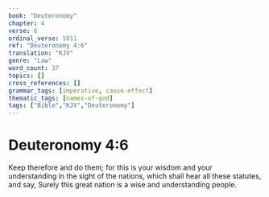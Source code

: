 ```yaml
---
book: "Deuteronomy"
chapter: 4
verse: 6
ordinal_verse: 5011
ref: "Deuteronomy 4:6"
translation: "KJV"
genre: "Law"
word_count: 37
topics: []
cross_references: []
grammar_tags: [imperative, cause-effect]
thematic_tags: [names-of-god]
tags: ["Bible","KJV","Deuteronomy"]
---
```


# Deuteronomy 4:6

Keep therefore and do them; for this is your wisdom and your understanding in the sight of the nations, which shall hear all these statutes, and say, Surely this great nation is a wise and understanding people.
